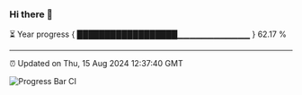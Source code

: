 ### Hi there 👋

⏳ Year progress { ██████████████████▁▁▁▁▁▁▁▁▁▁▁▁ } 62.17 %

---

⏰ Updated on Thu, 15 Aug 2024 12:37:40 GMT

![Progress Bar CI](https://github.com/ZhaoGui/ZhaoGui/workflows/Progress%20Bar%20CI/badge.svg)
